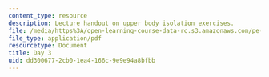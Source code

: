```yaml
---
content_type: resource
description: Lecture handout on upper body isolation exercises.
file: /media/https%3A/open-learning-course-data-rc.s3.amazonaws.com/pe-720-weight-training-spring-2006/dd3006772cb01ea4166c9e9e94a8bfbb_day3.pdf
file_type: application/pdf
resourcetype: Document
title: Day 3
uid: dd300677-2cb0-1ea4-166c-9e9e94a8bfbb
---
```

